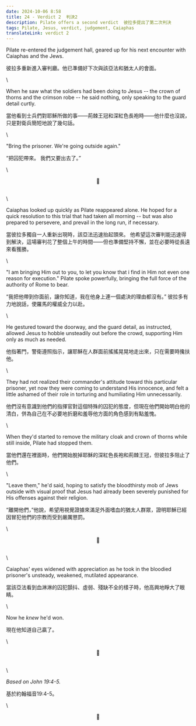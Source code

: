 ```yaml
---
date: 2024-10-06 8:58
title: 24 - Verdict 2  判決2
description: Pilate offers a second verdict  彼拉多提出了第二次判決
tags: Pilate, Jesus, verdict, judgement, Caiaphas
translateLink: verdict 2
---
```


Pilate re-entered the judgement hall, geared up for his next encounter with Caiaphas and the Jews.

彼拉多重新進入審判廳。他已準備好下次與該亞法和猶太人的會面。

\

When he saw what the soldiers had been doing to Jesus -- the crown of thorns and the crimson robe -- he said nothing, only speaking to the guard detail curtly.

當他看到士兵們對耶穌所做的事——荊棘王冠和深紅色長袍時——他什麼也沒說，只是對衛兵簡短地說了幾句話。

\

"Bring the prisoner. We're going outside again."

“把囚犯帶來。 我們又要出去了。”

\

<center>💠</center>

\
\

Caiaphas looked up quickly as Pilate reappeared alone. He hoped for a quick resolution to this trial that had taken all morning -- but was also prepared to persevere, and prevail in the long run, if necessary. 

當彼拉多獨自一人重新出現時，該亞法迅速抬起頭來。 他希望這次審判能迅速得到解決，這場審判花了整個上午的時間——但也準備堅持不懈，並在必要時從長遠來看獲勝。

\

"I am bringing Him out to you, to let you know that i find in Him not even one reason for execution." Pilate spoke powerfully, bringing the full force of the authority of Rome to bear.

“我把他帶到你面前，讓你知道，我在他身上連一個處決的理由都沒有。” 彼拉多有力地說話，使羅馬的權威全力以赴。

\

He gestured toward the doorway, and the guard detail, as instructed, allowed Jesus to hobble unsteadily out before the crowd, supporting Him only as much as needed. 

他指著門，警衛遵照指示，讓耶穌在人群面前搖搖晃晃地走出來，只在需要時攙扶他。

\

They had not realized their commander's attitude toward this particular prisoner, yet now they were coming to understand His innocence, and felt a little ashamed of their role in torturing and humiliating Him unnecessarily. 

他們沒有意識到他們的指揮官對這個特殊的囚犯的態度，但現在他們開始明白他的清白，併為自己在不必要地折磨和羞辱他方面的角色感到有點羞愧。

\

When they'd started to remove the military cloak and crown of thorns while still inside, Pilate had stopped them. 

當他們還在裡面時，他們開始脫掉耶穌的深紅色長袍和荊棘王冠，但彼拉多阻止了他們。

\

"Leave them," he'd said, hoping to satisfy the bloodthirsty mob of Jews outside with visual proof that Jesus had already been severely punished for His offenses against their religion. 

“離開他們，”他說，希望用視覺證據來滿足外面嗜血的猶太人群眾，證明耶穌已經因冒犯他們的宗教而受到嚴厲懲罰。

\

<center>💠</center>

\
\

Caiaphas' eyes widened with appreciation as he took in the bloodied prisoner's unsteady, weakened, mutilated appearance.

當該亞法看到血淋淋的囚犯顫抖、虛弱、殘缺不全的樣子時，他高興地睜大了眼睛。

\

Now he *knew* he'd won. 

現在他知道自己贏了。

\

<center>💠</center>

\
\

*Based on John 19:4-5.*

基於約翰福音19:4-5。

\

<center>💠</center>